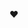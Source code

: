 ❤️
<!--
- 👋 Hi, I’m @jurkovicova
- 👀 I’m interested in ...
- 🌱 I’m currently learning ...
- 💞️ I’m looking to collaborate on ...
- 📫 How to reach me ...
-->
<!---
jurkovicova/jurkovicova is a ✨ special ✨ repository because its `README.md` (this file) appears on your GitHub profile.
You can click the Preview link to take a look at your changes.
--->
